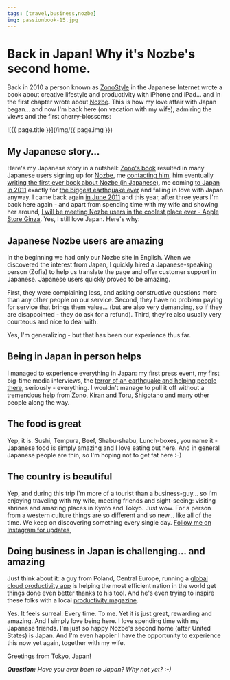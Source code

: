 ```yaml
---
tags: [travel,business,nozbe]
img: passionbook-15.jpg
---
```


# Back in Japan! Why it's Nozbe's second home.

Back in 2010 a person known as [ZonoStyle][zono] in the Japanese Internet wrote a book about creative lifestyle and productivity with iPhone and iPad... and in the first chapter wrote about [Nozbe][n]. This is how my love affair with Japan began... and now I'm back here (on vacation with my wife), admiring the views and the first cherry-blossoms:

<!--More-->

![{{ page.title }}](/img/{{ page.img }})

## My Japanese story…

Here's my Japanese story in a nutshell: [Zono's book][zono] resulted in many Japanese users signing up for [Nozbe][n], me [contacting him][zono1], him eventually [writing the first ever book about Nozbe (in Japanese)][zono2], me coming [to Japan in 2011][jp1] exactly for [the biggest earthquake ever][jp] and falling in love with Japan anyway. I came back again [in June 2011][jp2] and this year, after three years I'm back here again - and apart from spending time with my wife and showing her around, [I will be meeting Nozbe users in the coolest place ever - Apple Store Ginza][e]. Yes, I still love Japan. Here's why:



## Japanese Nozbe users are amazing

In the beginning we had only our Nozbe site in English. When we discovered the interest from Japan, I quickly hired a Japanese-speaking person (Zofia) to help us translate the page and offer customer support in Japanese. Japanese users quickly proved to be amazing.

First, they were complaining less, and asking constructive questions more than any other people on our service. Second, they have no problem paying for service that brings them value... (but are also very demanding, so if they are disappointed - they do ask for a refund). Third, they're also usually very courteous and nice to deal with.

Yes, I'm generalizing - but that has been our experience thus far.

## Being in Japan in person helps

I managed to experience everything in Japan: my first press event, my first big-time media interviews, the [terror of an earthquake and helping people there][jp], seriously - everything. I wouldn't manage to pull it off without a tremendous help from [Zono][zono], [Kiran and Toru][lagrange], [Shigotano][cyblog] and many other people along the way.

## The food is great

Yep, it is. Sushi, Tempura, Beef, Shabu-shabu, Lunch-boxes, you name it - Japanese food is simply amazing and I love eating out here. And in general Japanese people are thin, so I'm hoping not to get fat here :-)

## The country is beautiful

Yep, and during this trip I'm more of a tourist than a business-guy... so I'm enjoying traveling with my wife, meeting friends and sight-seeing: visiting shrines and amazing places in Kyoto and Tokyo. Just wow. For a person from a western culture things are so different and so new... like all of the time. We keep on discovering something every single day. [Follow me on Instagram for updates][i],

## Doing business in Japan is challenging... and amazing

Just think about it: a guy from Poland, Central Europe, running a [global cloud productivity app][Nozbe] is helping the most efficient nation in the world get things done even better thanks to his tool. And he's even trying to inspire these folks with a local [productivity magazine][pj].

Yes. It feels surreal. Every time. To me. Yet it is just great, rewarding and amazing. And I simply love being here. I love spending time with my Japanese friends. I'm just so happy Nozbe's second home (after United States) is Japan. And I'm even happier I have the opportunity to experience this now yet again, together with my wife.

Greetings from Tokyo, Japan!

***Question:*** *Have you ever been to Japan? Why not yet? :-)*

[e]: http://www.nozbe.com/blog/japanevent
[zono]: http://www.zonostyle.com/
[zono1]: http://www.zonostyle.com/interview
[zono2]: http://www.zonostyle.com/book
[jp]: /publicnozbe-simply-help-someone-in-japan
[jp1]: http://www.nozbe.com/blog/post-2bce1065=#publicnozbe-public_nozbe_projects_for_japanese_people_and_everyone_else
[jp2]: http://www.nozbe.com/blog/post-b1bc16b4=native_nozbe_application_for_the_mac_-early_beta-
[lagrange]: http://lagrange-pr.com
[cyblog]: http://cyblog.jp/modules/weblogs/
[pj]: http://www.productivemag.jp/
[i]: http://pics.sliwinski.com
[Dropbox]: http://db.tt/kD7Liux
[Evernote]: /how-i-use-evernote
[Nozbe]: http://www.nozbe.com/
[s]: http://www.nozbe.com/signup
[#iPadOnly]: http://ipadonly.com/
[Productive! Magazine]: http://www.productivemag.com/
[Productive! Show]: /show
[Twitter]: http://twitter.com/MSliwinski



[n]: https://michael.gratis/nozbe
